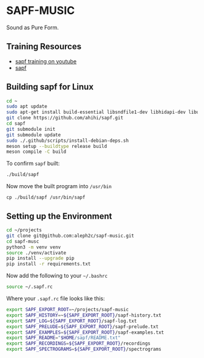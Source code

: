 # SAPF-MUSIC

Sound as Pure Form.

## Training Resources

- [sapf training on youtube](https://www.youtube.com/watch?v=FY2WYXOdXoM)
- [sapf](https://github.com/lfnoise/sapf)

## Building sapf for Linux

```bash
cd ~
sudo apt update
sudo apt-get install build-essential libsndfile1-dev libhidapi-dev libudev-dev
git clone https://github.com/ahihi/sapf.git
cd sapf
git submodule init
git submodule update
sudo ./.github/scripts/install-debian-deps.sh
meson setup --buildtype release build
meson compile -C build
```

To confirm ``sapf`` built:

```bash
./build/sapf
```

Now move the built program into ``/usr/bin``

```
cp ./build/sapf /usr/bin/sapf
```


## Setting up the Environment

```bash
cd ~/projects
git clone git@github.com:aleph2c/sapf-music.git
cd sapf-musc
python3 -m venv venv
source ./venv/activate
pip install --upgrade pip
pip install -r requirements.txt
```

Now add the following to your ``~/.bashrc``

```bash
source ~/.sapf.rc
```

Where your ``.sapf.rc`` file looks like this:

```bash
export SAPF_EXPORT_ROOT=~/projects/sapf-music
export SAPF_HISTORY=~${SAPF_EXPORT_ROOT}/sapf-history.txt
export SAPF_LOG=${SAPF_EXPORT_ROOT}/sapf-log.txt
export SAPF_PRELUDE=${SAPF_EXPORT_ROOT}/sapf-prelude.txt
export SAPF_EXAMPLES=${SAPF_EXPORT_ROOT}/sapf-examples.txt
export SAPF_README="$HOME/sapf/README.txt"
export SAPF_RECORDINGS=${SAPF_EXPORT_ROOT}/recordings
export SAPF_SPECTROGRAMS=${SAPF_EXPORT_ROOT}/spectrograms
```


